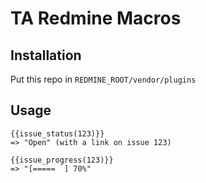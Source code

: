 TA Redmine Macros
=================

Installation
------------

Put this repo in `REDMINE_ROOT/vendor/plugins`

Usage
-----

    {{issue_status(123)}}
    => "Open" (with a link on issue 123)

    {{issue_progress(123)}}
    => "[=====  ] 70%"
